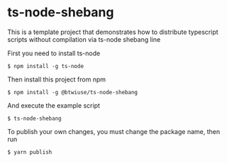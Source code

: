 # ts-node-shebang

This is a template project that demonstrates how to distribute typescript scripts without compilation via ts-node shebang line

First you need to install ts-node

```
$ npm install -g ts-node
```

Then install this project from npm

```
$ npm install -g @btwiuse/ts-node-shebang
```

And execute the example script

```
$ ts-node-shebang
```

To publish your own changes, you must change the package name, then run
```
$ yarn publish
```
